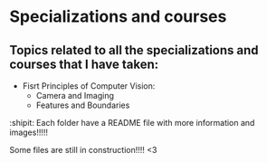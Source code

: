 # Specializations and courses

## Topics related to all the specializations and courses that I have taken:

- Fisrt Principles of Computer Vision:
  - Camera and Imaging	
  - Features and Boundaries

:shipit: Each folder have a README file with more information and images!!!!! 

Some files are still in construction!!!! <3 
